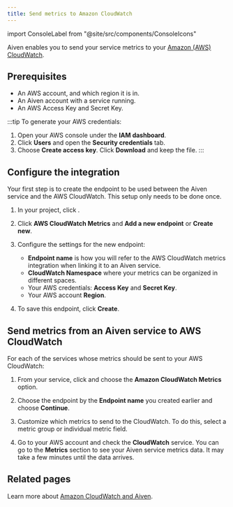 ```yaml
---
title: Send metrics to Amazon CloudWatch
---
```


import ConsoleLabel from "@site/src/components/ConsoleIcons"

Aiven enables you to send your service metrics to your [Amazon (AWS) CloudWatch](https://aws.amazon.com/cloudwatch/).

## Prerequisites

-   An AWS account, and which region it is in.
-   An Aiven account with a service running.
-   An AWS Access Key and Secret Key.

:::tip
To generate your AWS credentials:

1.  Open your AWS console under the **IAM dashboard**.
1.  Click **Users** and open the **Security credentials** tab.
1.  Choose **Create access key**. Click **Download** and keep the file.
:::

## Configure the integration

Your first step is to create the endpoint to be used between the Aiven
service and the AWS CloudWatch. This setup only needs to be done once.

1. In your project,
   click <ConsoleLabel name="integration endpoints"/>.

1. Click **AWS CloudWatch Metrics** and **Add a new endpoint** or **Create
   new**.

1. Configure the settings for the new endpoint:
    -   **Endpoint name** is how you will refer to the AWS CloudWatch
        metrics integration when linking it to an Aiven service.
    -   **CloudWatch Namespace** where your metrics can be organized in
        different spaces.
    -   Your AWS credentials: **Access Key** and **Secret Key**.
    -   Your AWS account **Region**.
1. To save this endpoint, click **Create**.

## Send metrics from an Aiven service to AWS CloudWatch

For each of the services whose metrics should be sent to your AWS CloudWatch:

1. From your service, click <ConsoleLabel name="integrations"/>
   and choose the **Amazon CloudWatch Metrics** option.

1. Choose the endpoint by the **Endpoint name** you created earlier
   and choose **Continue**.

1. Customize which metrics to send to the CloudWatch. To do
   this, select a metric group or individual metric field.

1. Go to your AWS account and check the **CloudWatch** service. You can
   go to the **Metrics** section to see your Aiven service metrics
   data. It may take a few minutes until the data arrives.

## Related pages

Learn more about [Amazon CloudWatch and Aiven](/docs/integrations/cloudwatch).
